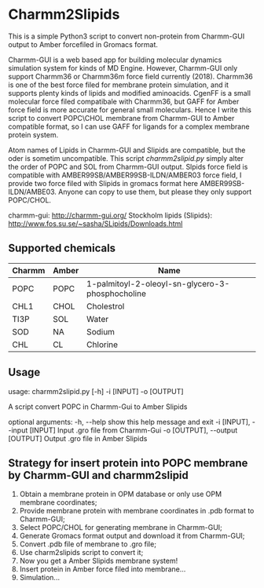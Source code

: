 # Charmm2Slipids
This is a simple Python3 script to convert non-protein from Charmm-GUI output to Amber forcefiled in Gromacs format.

Charmm-GUI is a web based app for building molecular dynamics simulation system for kinds of MD Engine. However, Charmm-GUI only support Charmm36 or Charmm36m force field currently (2018). Charmm36 is one of the best force filed for membrane protein simulation, and it supports plenty kinds of lipids and modified aminoacids. CgenFF is a small molecular force filed compatibale with Charmm36, but GAFF for Amber force field is more accurate for general small moleculars. Hence I write this script to convert POPC\CHOL membrane from Charmm-GUI to Amber compatible format, so I can use GAFF for ligands for a complex membrane protein system.

Atom names of Lipids in Charmm-GUI and Slipids are compatible, but the oder is sometim uncompatible. This script *charmm2slipid.py* simply alter the order of POPC and SOL from Charmm-GUI output. Slpids force field is compatible with AMBER99SB/AMBER99SB-ILDN/AMBER03 force field, I provide two force filed with Slipids in gromacs format here AMBER99SB-ILDN/AMBE03. Anyone can copy to use them, but please they only support POPC/CHOL.

charmm-gui: http://charmm-gui.org/
Stockholm lipids (Slipids): http://www.fos.su.se/~sasha/SLipids/Downloads.html

## Supported chemicals
| Charmm | Amber | Name |
|--------|-------|------|
| POPC   | POPC  | 1-palmitoyl-2-oleoyl-sn-glycero-3-phosphocholine |
| CHL1   | CHOL  | Cholestrol |
| TI3P   | SOL   | Water |
| SOD    | NA    | Sodium |
| CHL    | CL    | Chlorine |

## Usage
usage: charmm2slipid.py [-h] -i [INPUT] -o [OUTPUT]

A script convert POPC in Charmm-Gui to Amber Slipids

optional arguments:
  -h, --help            show this help message and exit
  -i [INPUT], --input [INPUT]
                        Input .gro file from Charmm-Gui
  -o [OUTPUT], --output [OUTPUT]
                        Output .gro file in Amber Slipids


## Strategy for insert protein into POPC membrane by Charmm-GUI and charmm2slipid
1. Obtain a membrane protein in OPM database or only use OPM membrane coordinates;
2. Provide membrane protein with membrane coordinates in .pdb format to Charmm-GUI;
3. Select POPC/CHOL for generating membrane in Charmm-GUI;
4. Generate Gromacs format output and download it from Charmm-GUI;
5. Convert .pdb file of membrane to .gro file;
6. Use charm2slipids script to convert it;
7. Now you get a Amber Slipids membrane system!
8. Insert protein in Amber force filed into membrane...
9. Simulation...